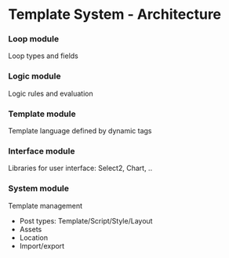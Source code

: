 # Template System - Architecture

### Loop module

Loop types and fields


### Logic module

Logic rules and evaluation


### Template module

Template language defined by dynamic tags


### Interface module

Libraries for user interface: Select2, Chart, ..


### System module

Template management

- Post types: Template/Script/Style/Layout
- Assets
- Location
- Import/export
